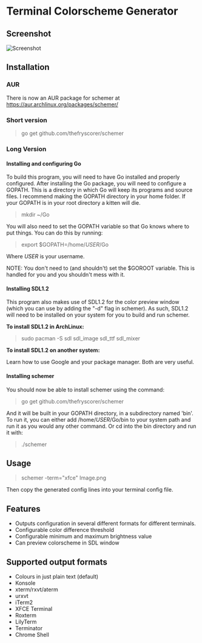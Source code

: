 Terminal Colorscheme Generator
==============================

## Screenshot 
![Screenshot](http://i.imgur.com/TSLluID.png)

## Installation 

### AUR

There is now an AUR package for schemer at https://aur.archlinux.org/packages/schemer/

### Short version

> go get github.com/thefryscorer/schemer

### Long Version

#### Installing and configuring Go
To build this program, you will need to have Go installed and properly configured. After installing the Go package, you will need to configure a GOPATH. This is a directory in which Go will keep its programs and source files. I recommend making the GOPATH directory in your home folder. If your GOPATH is in your root directory a kitten will die. 

> mkdir ~/Go

You will also need to set the GOPATH variable so that Go knows where to put things. You can do this by running:

> export $GOPATH=/home/*USER*/Go

Where *USER* is your username.

NOTE: You don't need to (and shouldn't) set the $GOROOT variable. This is handled for you and you shouldn't mess with it.

#### Installing SDL1.2
This program also makes use of SDL1.2 for the color preview window (which you can use by adding the "-d" flag in schemer). As such, SDL1.2 will need to be installed on your system for you to build and run schemer.

**To install SDL1.2 in ArchLinux:**

> sudo pacman -S sdl sdl_image sdl_ttf sdl_mixer

**To install SDL1.2 on another system:**

Learn how to use Google and your package manager. Both are very useful. 

#### Installing schemer
You should now be able to install schemer using the command:

> go get github.com/thefryscorer/schemer

And it will be built in your GOPATH directory, in a subdirectory named 'bin'. To run it, you can either add /home/*USER*/Go/bin to your system path and run it as you would any other command. Or cd into the bin directory and run it with:

> ./schemer

## Usage 

> schemer -term="xfce" Image.png

Then copy the generated config lines into your terminal config file.

## Features 

- Outputs configuration in several different formats for different terminals.
- Configurable color difference threshold
- Configurable minimum and maximum brightness value
- Can preview colorscheme in SDL window

## Supported output formats

- Colours in just plain text (default)
- Konsole
- xterm/rxvt/aterm
- urxvt
- iTerm2
- XFCE Terminal
- Roxterm
- LilyTerm
- Terminator
- Chrome Shell
